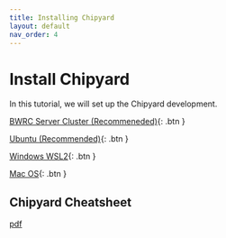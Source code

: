 ```yaml
---
title: Installing Chipyard
layout: default
nav_order: 4
---
```


# Install Chipyard

In this tutorial, we will set up the Chipyard development. 

[BWRC Server Cluster (Recommeneded)](https://notes.tk233.xyz/chipyard-soc-fpga/setting-up-chipyard/setting-up-chipyard-bwrc-machines){: .btn }

[Ubuntu (Recommended)](https://notes.tk233.xyz/chipyard-soc-fpga/setting-up-chipyard/setting-up-chipyard-ubuntu){: .btn }

[Windows WSL2](https://notes.tk233.xyz/chipyard-soc-fpga/setting-up-chipyard/setting-up-chipyard-windows-subsystem-linux){: .btn }

[Mac OS](){: .btn }

## Chipyard Cheatsheet

[pdf](https://github.com/ucb-ee290c/ucb-ee290c.github.io/blob/main/assets/files/Chipyard%20Lab%20Cheatsheet.pdf)
